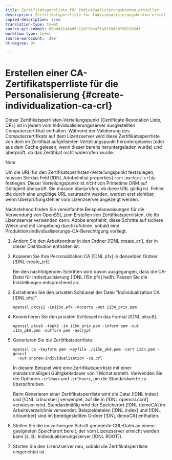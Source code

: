 ```yaml
---
title: Zertifikatsperrliste für Individualisierungskonten erstellen
description: Zertifikatsperrliste für Individualisierungskonten erstellen
copied-description: true
translation-type: tm+mt
source-git-commit: 89bdda1d4bd5c126f19ba75a819942df901183d1
workflow-type: tm+mt
source-wordcount: '299'
ht-degree: 0%

---
```



# Erstellen einer CA-Zertifikatsperrliste für die Personalisierung {#create-individualization-ca-crl}

Dieser Zertifikatsperrlisten-Verteilungspunkt (Certificate Revocation Liste, CRL) ist in jedem vom Individualisierungsserver ausgestellten Computerzertifikat enthalten. Während der Validierung des Computerzertifikats auf dem Lizenzserver wird diese Zertifikatssperrliste von dem im Zertifikat aufgelisteten Verteilungspunkt heruntergeladen (oder aus dem Cache gelesen, wenn dieser bereits heruntergeladen wurde) und überprüft, ob das Zertifikat nicht widerrufen wurde.

>[!NOTE]
>
>Um die URL für den Zertifikatsperrlisten-Verteilungspunkt festzulegen, müssen Sie das Feld [!DNL AdobeInitial.properties] `cert.machine.crldp` festlegen. Dieser Verteilungspunkt ist *nicht* von Primetime DRM auf Gültigkeit überprüft. Sie müssen überprüfen, ob diese URL gültig ist. Fehler, die durch eine ungültige URL verursacht werden, werden erst sichtbar, wenn Überprüfungsfehler vom Lizenzserver angezeigt werden.

Nachstehend finden Sie vereinfachte Beispielanweisungen für die Verwendung von OpenSSL zum Erstellen von Zertifikatsperrlisten, die Ihr Lizenzserver verwenden kann. Adobe empfiehlt, diese Schritte auf sichere Weise und mit Umgebung durchzuführen, sobald eine Produktionsindividualisierungs-CA-Berechtigung vorliegt.

1. Ändern Sie den Arbeitsordner in den Ordner [!DNL create_crl], der in dieser Distribution enthalten ist.
1. Kopieren Sie Ihre Personalization CA [!DNL pfx] in denselben Ordner [!DNL create_crl].

   Bei den nachfolgenden Schritten wird davon ausgegangen, dass die CA-Datei für Individualisierung [!DNL i15n.pfx] heißt. Passen Sie die Einstellungen entsprechend an.
1. Extrahieren Sie den privaten Schlüssel der Datei &quot;Individualization CA [!DNL pfx]&quot;.

   ```
   openssl pkcs12 -ini15n.pfx -nocerts -out i15n_priv.pem
   ```

1. Konvertieren Sie den privaten Schlüssel in das Format [!DNL pksc8].

   ```
   openssl pkcs8 -topk8 -in i15n_priv.pem -inform pem -out i15n_pk8.pem -outform pem -nocrypt
   ```

1. Generieren Sie die Zertifikatsperrliste.

   ```
   openssl ca -keyform pem -keyfile ./i15n_pk8.pem -cert i15n.pem -gencrl  
     -out onprem-individualization -ca.crl
   ```

   In diesem Beispiel wird eine Zertifikatsperrliste mit einer standardmäßigen Gültigkeitsdauer von 1 Monat erstellt. Verwenden Sie die Optionen `-crldays` und `-crlhours`, um die Standardwerte zu überschreiben.

   Beim Generieren einer Zertifikatsperrliste wird die Datei [!DNL index] und [!DNL crlnumber] verwendet, auf die in [!DNL openssl.conf] verwiesen wird. Standardmäßig wird der Speicherort [!DNL demoCA] im Arbeitsverzeichnis verwendet. Beispieldateien [!DNL index] und [!DNL crlnumber] sind im bereitgestellten Ordner [!DNL demoCA] enthalten.

1. Stellen Sie die im vorherigen Schritt generierte CRL-Datei an einem geeigneten Speicherort bereit, der vom Lizenzserver erreicht werden kann (z. B.: Individualisierungsserver [!DNL ROOT]).
1. Starten Sie den Lizenzserver neu, sobald die Zertifikatsperrliste eingerichtet ist.
